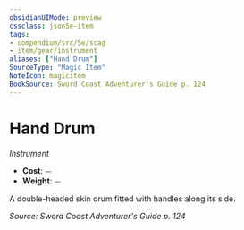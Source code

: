 ```yaml
---
obsidianUIMode: preview
cssclass: json5e-item
tags:
- compendium/src/5e/scag
- item/gear/instrument
aliases: ["Hand Drum"]
SourceType: "Magic Item"
NoteIcon: magicitem
BookSource: Sword Coast Adventurer's Guide p. 124
---
```

# Hand Drum
*Instrument*  

- **Cost**: ⏤
- **Weight**: ⏤

A double-headed skin drum fitted with handles along its side.

*Source: Sword Coast Adventurer's Guide p. 124*